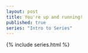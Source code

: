 ```yaml
---
layout: post
title: You're up and running!
published: true
series: "Intro to Series"   
---
```


{% include series.html %}
